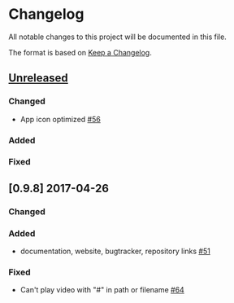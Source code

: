 # Changelog

All notable changes to this project will be documented in this file.

The format is based on [Keep a Changelog](http://keepachangelog.com/en/1.0.0/).

## [Unreleased]
### Changed 
- App icon optimized [#56](https://github.com/owncloud/files_videoplayer/pull/56)

### Added

### Fixed

## [0.9.8] 2017-04-26
### Changed 

### Added
- documentation, website, bugtracker, repository links [#51](https://github.com/owncloud/files_videoplayer/pull/51)

### Fixed
- Can't play video with "#" in path or filename [#64](https://github.com/owncloud/files_videoplayer/pull/64)

[Unreleased]: https://github.com/owncloud/files_videoplayer/compare/v10.0.0...master
